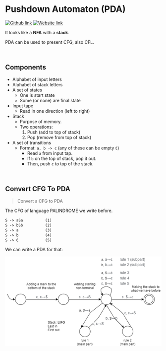 # Pushdown Automaton (PDA)
[![Github link](https://img.shields.io/badge/FaDrYL--blue?style=social&logo=Github&logoWidth=15)](https://github.com/FaDrYL)
[![Website link](https://img.shields.io/badge/FaDr-YL-blue?style=flat&color=009f9f)](https://www.fadryl.com/)

It looks like a **NFA** with a **stack**.

PDA can be used to present CFG, also CFL.

<br/>

## Components
- Alphabet of input letters
- Alphabet of stack letters
- A set of states
  - One is start state
  - Some (or none) are final state
- Input tape
  - Read in one direction (left to right)
- Stack
  - Purpose of memory.
  - Two operations:
    1. Push (add to top of stack)
    2. Pop (remove from top of stack)
- A set of transitions
  - Format: `a, b -> c` (any of these can be empty `Ɛ`)
    - Read `a` from input tap.
    - If `b` on the top of stack, pop it out.
    - Then, push `c` to top of the stack.
    
<br/>

## Convert CFG To PDA
> Convert a CFG to PDA

The CFG of language PALINDROME we write before.

```
S -> aSa          (1)
S -> bSb          (2)
S -> a            (3)
S -> b            (4)
S -> Ɛ            (5) 
```

We can write a PDA for that:

![PDA of PALINDROME](./img/PDA_PALINDROME.png)


